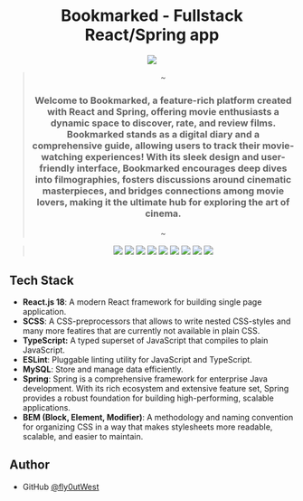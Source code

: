 <div id="top"></div>

<div align="center">
  <h1 align="center">Bookmarked - Fullstack React/Spring app</h1>

![](https://i.imgur.com/K4fHrv5.jpeg)

> ~
>
> <h3 align="center">Welcome to Bookmarked, a feature-rich platform created with React and Spring, offering movie enthusiasts a dynamic space to discover, rate, and review films. Bookmarked stands as a digital diary and a comprehensive guide, allowing users to track their movie-watching experiences! With its sleek design and user-friendly interface, Bookmarked encourages deep dives into filmographies, fosters discussions around cinematic masterpieces, and bridges connections among movie lovers, making it the ultimate hub for exploring the art of cinema.</h3>
>
> ~

> <p align="center">
>   <img src="https://img.shields.io/badge/ReactJS-%2361dbfb?style=for-the-badge&logo=react&logoColor=black" />
>   <img src='https://img.shields.io/badge/Spring-%236eb442?style=for-the-badge&logo=spring&logoColor=white'/>
>   <img src="https://img.shields.io/badge/SCSS-%23FF69B4?style=for-the-badge&logo=sass&logoColor=white" />
>   <img src="https://img.shields.io/badge/Docker-%232496ec?style=for-the-badge&logo=docker&logoColor=white"/>
>   <img src="https://img.shields.io/badge/TypeScript-007ACC?style=for-the-badge&logo=typescript&logoColor=white" />
>   <img src="https://img.shields.io/badge/MySQL-%2300758f?style=for-the-badge&logo=mysql&logoColor=white"/>
>   <img src="https://img.shields.io/badge/Gulp-%23cf4547?style=for-the-badge&logo=gulp&logoColor=white">
>   <img src="https://img.shields.io/badge/ESLint-4B32C3?style=for-the-badge&logo=eslint&logoColor=white" />
>   <img src="https://img.shields.io/badge/Prettier-F7B93E?style=for-the-badge&logo=prettier&logoColor=white" />

 </p>
</div>

## Tech Stack

- **React.js 18**: A modern React framework for building single page application.
- **SCSS**: A CSS-preprocessors that allows to write nested CSS-styles and many more featires that are currently not available in plain CSS.
- **TypeScript:** A typed superset of JavaScript that compiles to plain JavaScript.
- **ESLint**: Pluggable linting utility for JavaScript and TypeScript.
- **MySQL**: Store and manage data efficiently.
- **Spring**: Spring is a comprehensive framework for enterprise Java development. With its rich ecosystem and extensive feature set, Spring provides a robust foundation for building high-performing, scalable applications.
- **BEM (Block, Element, Modifier)**: A methodology and naming convention for organizing CSS in a way that makes stylesheets more readable, scalable, and easier to maintain.

## Author

- GitHub [@fly0utWest](https://github.com/fly0utWest)
